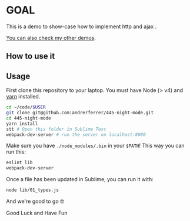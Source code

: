 # GOAL

This is a demo to show-case how to implement http and ajax .

[You can also check my other demos](https://github.com/andrerferrer/dedemos/blob/master/README.md#ded%C3%A9mos).

## How to use it

## Usage

First clone this repository to your laptop. You must have Node (> v4) and [yarn](https://yarnpkg.com/lang/en/docs/install/) installed.

```bash
cd ~/code/$USER
git clone git@github.com:andrerferrer/445-night-mode.git
cd 445-night-mode
yarn install
stt # Open this folder in Sublime Text
webpack-dev-server # run the server on localhost:8080
```


Make sure you have `./node_modules/.bin` in your `$PATH`! This way you can run this:

```bash
eslint lib
webpack-dev-server
```

Once a file has been updated in Sublime, you can run it with:

```bash
node lib/01_types.js
```

And we're good to go 🤓

Good Luck and Have Fun
